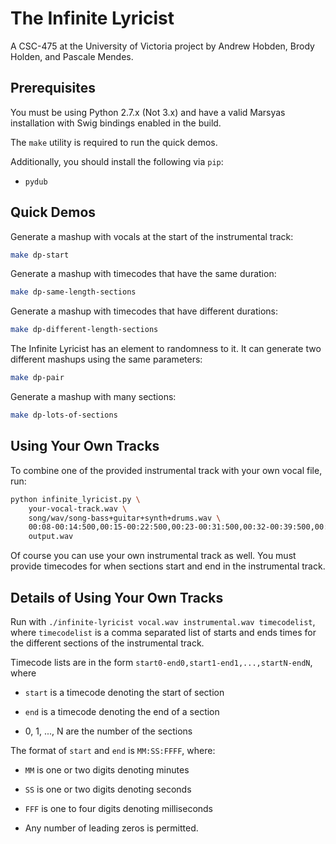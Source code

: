 # The Infinite Lyricist

A CSC-475 at the University of Victoria project by Andrew Hobden, Brody Holden, and Pascale Mendes.

## Prerequisites

You must be using Python 2.7.x (Not 3.x) and have a valid Marsyas installation with Swig bindings enabled in the build.

The `make` utility is required to run the quick demos.

Additionally, you should install the following via `pip`:

* `pydub`

## Quick Demos

Generate a mashup with vocals at the start of the instrumental track:

```bash
make dp-start
```

Generate a mashup with timecodes that have the same duration:

```bash
make dp-same-length-sections
```

Generate a mashup with timecodes that have different durations:

```bash
make dp-different-length-sections
```

The Infinite Lyricist has an element to randomness to it. It can generate two different mashups using the same parameters:

```bash
make dp-pair
```

Generate a mashup with many sections:

```bash
make dp-lots-of-sections
```

## Using Your Own Tracks

To combine one of the provided instrumental track with your own vocal file, run:

```bash
python infinite_lyricist.py \  
    your-vocal-track.wav \  
    song/wav/song-bass+guitar+synth+drums.wav \  
    00:08-00:14:500,00:15-00:22:500,00:23-00:31:500,00:32-00:39:500,00:40-00:46:500,00:47-00:56 \
    output.wav
```

Of course you can use your own instrumental track as well.
You must provide timecodes for when sections start and end in the instrumental track.

## Details of Using Your Own Tracks

Run with `./infinite-lyricist vocal.wav instrumental.wav timecodelist`, where `timecodelist` is a comma separated list of starts and ends times for the different sections of the instrumental track.

Timecode lists are in the form `start0-end0,start1-end1,...,startN-endN`, where

* `start` is a timecode denoting the start of section

* `end` is a timecode denoting the end of a section

* 0, 1, ..., N are the number of the sections

The format of `start` and `end` is `MM:SS:FFFF`, where:

* `MM` is one or two digits denoting minutes

* `SS` is one or two digits denoting seconds

* `FFF` is one to four digits denoting milliseconds

* Any number of leading zeros is permitted.

